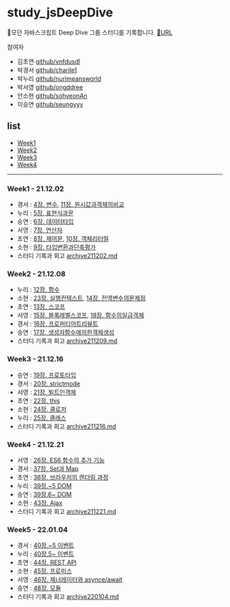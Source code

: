# study_jsDeepDive

🦎모던 자바스크립트 Deep Dive 그룹 스터디를 기록합니다. [🔗URL](https://nurimeansworld.github.io/study_jsDeepDive/)

참여자

- 김초연 [github/vnfdusdl](https://github.com/vnfdusdl)
- 박경서 [github/charile1](https://github.com/charile1)
- 박누리 [github/nurimeansworld](https://github.com/nurimeansworld)
- 박서영 [github/ongddree](https://github.com/ongddree)
- 안소현 [github/sohyeonAn](https://github.com/sohyeonAn)
- 이승연 [github/seungyyy](https://github.com/seungyyy)

## list

- [Week1](#week1)
- [Week2](#week2)
- [Week3](#week3)
- [Week4](#week4)

---

### <span id="week1">Week1 - 21.12.02</span>

- 경서 : [4장. 변수](), [11장. 원시값과객체의비교]()
- 누리 : [5장. 표현식과문](https://github.com/nurimeansworld/study_jsDeepDive/blob/main/Week1/005_표현식과문)
- 승연 : [6장. 데이터타입]()
- 서영 : [7장. 연산자]()
- 초연 : [8장. 제어문](https://github.com/vnfdusdl/Study_JSDeepdive/blob/main/08%EC%A0%9C%EC%96%B4%EB%AC%B8.md), [10장. 객체리터럴](https://github.com/vnfdusdl/Study_JSDeepdive/blob/main/10%EA%B0%9D%EC%B2%B4%20%EB%A6%AC%ED%84%B0%EB%9F%B4.md)
- 소현 : [9장. 타입변환과단축평가]()
- 스터디 기록과 회고 [archive211202.md](https://github.com/nurimeansworld/study_jsDeepDive/blob/main/Week1/archive211202.md)

### <span id="week2">Week2 - 21.12.08</span>

- 누리 : [12장. 함수](https://github.com/nurimeansworld/study_jsDeepDive/blob/main/Week2/012_함수.md)
- 소현 : [23장. 실행컨텍스트](), [14장. 전역변수의문제점]()
- 초연 : [13장. 스코프](https://github.com/vnfdusdl/Study_JSDeepdive/blob/main/13%EC%8A%A4%EC%BD%94%ED%94%84.md)
- 서영 : [15장. 블록레벨스코프](), [18장. 함수의일급객체]()
- 경서 : [16장. 프로퍼티어트리뷰트]()
- 승연 : [17장. 생성자함수에의한객체생성]()
- 스터디 기록과 회고 [archive211209.md](https://github.com/nurimeansworld/study_jsDeepDive/blob/main/Week2/archive211209.md)

### <span id="week3">Week3 - 21.12.16</span>

- 승연 : [19장. 프로토타입]()
- 경서 : [20장. strictmode]()
- 서영 : [21장. 빌트인객체]()
- 초연 : [22장. this]()
- 소현 : [24장. 클로저]()
- 누리 : [25장. 클래스](https://github.com/nurimeansworld/study_jsDeepDive/blob/main/Week3/025_클래스.md)
- 스터디 기록과 회고 [archive211216.md](https://github.com/nurimeansworld/study_jsDeepDive/blob/main/Week3/archive211216.md)

### <span id="week4">Week4 - 21.12.21</span>

- 서영 : [26장. ES6 함수의 추가 기능]()
- 경서 : [37장. Set과 Map]()
- 초연 : [38장. 브라우저의 렌더링 과정]()
- 누리 : [39장.~5 DOM](<https://github.com/nurimeansworld/study_jsDeepDive/blob/main/Week4/039_(~39.5)_DOM.md>)
- 승연 : [39장.6~ DOM](<https://github.com/nurimeansworld/study_jsDeepDive/blob/main/Week4/039_(39.6~)_DOM.md>)
- 소현 : [43장. Ajax](https://github.com/nurimeansworld/study_jsDeepDive/blob/main/Week4/043_Ajax.md)
- 스터디 기록과 회고 [archive211221.md](https://github.com/nurimeansworld/study_jsDeepDive/blob/main/Week4/archive211221.md)

### <span id="week5">Week5 - 22.01.04</span>

- 경서 : [40장.~5 이벤트]()
- 누리 : [40장.5~ 이벤트](https://github.com/nurimeansworld/study_jsDeepDive/blob/main/Week5/040_(40.6~)_이벤트.md)
- 초연 : [44장. REST API]()
- 소현 : [45장. 프로미스]()
- 서영 : [46장. 제너레이터와 asynce/await]()
- 승연 : [48장. 모듈]()
- 스터디 기록과 회고 [archive220104.md](https://github.com/nurimeansworld/study_jsDeepDive/blob/main/Week5/archive220104.md)
